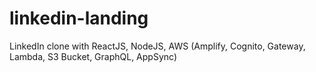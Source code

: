 # linkedin-landing
LinkedIn clone with ReactJS, NodeJS, AWS (Amplify, Cognito, Gateway, Lambda, S3 Bucket, GraphQL, AppSync)
